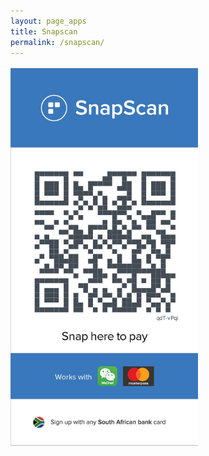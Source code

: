 ```yaml
---
layout: page_apps
title: Snapscan
permalink: /snapscan/
---
```


<img src="../assets/img/snap.jpg" width="300px">
<br>
<br>
<br>
<br>
